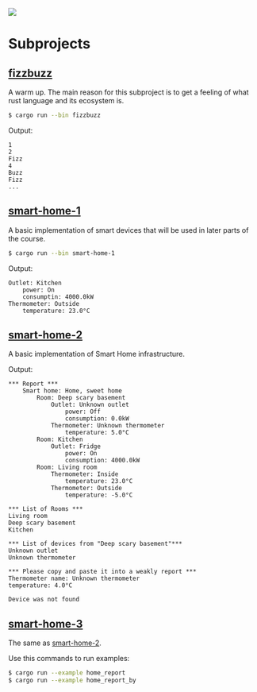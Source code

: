 ![](https://github.com/graydrago/otus-rust-course/actions/workflows/checks.yml/badge.svg)

# Subprojects

## [fizzbuzz](./fizzbuzz)

A warm up. The main reason for this subproject is to get a feeling of what rust language and its ecosystem is.

```sh
$ cargo run --bin fizzbuzz
```

Output:

```
1
2
Fizz
4
Buzz
Fizz
...
```


## [smart-home-1](./smart-home-1)

A basic implementation of smart devices that will be used in later parts of the course.

```sh
$ cargo run --bin smart-home-1
```

Output:

```
Outlet: Kitchen
    power: On
    consumptin: 4000.0kW
Thermometer: Outside
    temperature: 23.0°C
```


## [smart-home-2](./smart-home-2/)

A basic implementation of Smart Home infrastructure.

Output:

```
*** Report ***
    Smart home: Home, sweet home
        Room: Deep scary basement
            Outlet: Unknown outlet
                power: Off
                consumption: 0.0kW
            Thermometer: Unknown thermometer
                temperature: 5.0°C
        Room: Kitchen
            Outlet: Fridge
                power: On
                consumption: 4000.0kW
        Room: Living room
            Thermometer: Inside
                temperature: 23.0°C
            Thermometer: Outside
                temperature: -5.0°C

*** List of Rooms ***
Living room
Deep scary basement
Kitchen

*** List of devices from "Deep scary basement"***
Unknown outlet
Unknown thermometer

*** Please copy and paste it into a weakly report ***
Thermometer name: Unknown thermometer
temperature: 4.0°C

Device was not found
```

## [smart-home-3](./smart-home-3/)

The same as [smart-home-2](./smart-home-2/).

Use this commands to run examples:

```sh
$ cargo run --example home_report
$ cargo run --example home_report_by
```

